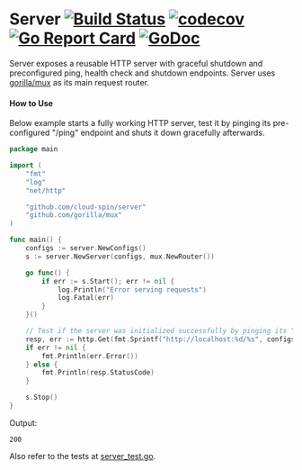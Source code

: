 # Server [![Build Status](https://travis-ci.com/cloud-spin/server.svg?branch=master)](https://travis-ci.com/cloud-spin/server) [![codecov](https://codecov.io/gh/cloud-spin/server/branch/master/graph/badge.svg)](https://codecov.io/gh/cloud-spin/server) [![Go Report Card](https://goreportcard.com/badge/github.com/cloud-spin/server)](https://goreportcard.com/report/github.com/cloud-spin/server) [![GoDoc](https://godoc.org/github.com/cloud-spin/server?status.svg)](https://godoc.org/github.com/cloud-spin/server)

Server exposes a reusable HTTP server with graceful shutdown and preconfigured ping, health check and shutdown endpoints. Server uses
[gorilla/mux](https://github.com/gorilla/mux) as its main request router.

#### How to Use

Below example starts a fully working HTTP server, test it by pinging its pre-configured "/ping" endpoint and shuts it down gracefully afterwards.

```go
package main

import (
	"fmt"
	"log"
	"net/http"

	"github.com/cloud-spin/server"
	"github.com/gorilla/mux"
)

func main() {
	configs := server.NewConfigs()
	s := server.NewServer(configs, mux.NewRouter())

	go func() {
		if err := s.Start(); err != nil {
			log.Println("Error serving requests")
			log.Fatal(err)
		}
	}()

	// Test if the server was initialized successfully by pinging its "/ping" endpoint.
	resp, err := http.Get(fmt.Sprintf("http://localhost:%d/%s", configs.Port, configs.PingEndpoint))
	if err != nil {
		fmt.Println(err.Error())
	} else {
		fmt.Println(resp.StatusCode)
	}

	s.Stop()
}
```

Output:
```
200
```

Also refer to the tests at [server_test.go](server_test.go).
